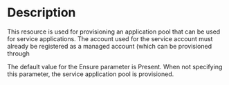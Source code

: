 # Description

This resource is used for provisioning an application pool that can be used for
service applications. The account used for the service account must already be
registered as a managed account (which can be provisioned through

The default value for the Ensure parameter is Present. When not specifying this
parameter, the service application pool is provisioned.
